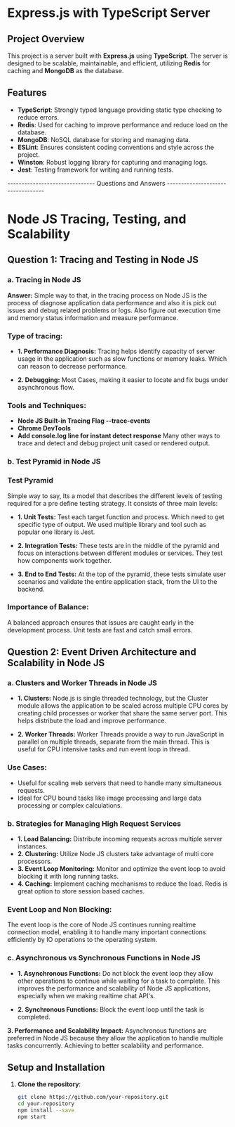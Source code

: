 # Express.js with TypeScript Server

## Project Overview

This project is a server built with **Express.js** using **TypeScript**. The server is designed to be scalable, maintainable, and efficient, utilizing **Redis** for caching and **MongoDB** as the database.

## Features

- **TypeScript**: Strongly typed language providing static type checking to reduce errors.
- **Redis**: Used for caching to improve performance and reduce load on the database.
- **MongoDB**: NoSQL database for storing and managing data.
- **ESLint**: Ensures consistent coding conventions and style across the project.
- **Winston**: Robust logging library for capturing and managing logs.
- **Jest**: Testing framework for writing and running tests.

------------------------------- Questions and Answers ----------------------------------

# Node JS Tracing, Testing, and Scalability

## Question 1: Tracing and Testing in Node JS

### a. Tracing in Node JS

**Answer:** Simple way to that, in the tracing process on Node JS is the process of diagnose application data performance and also it is pick out issues and debug related problems or logs. Also figure out execution time and memory status information and measure performance.

### Type of tracing:

- **1. Performance Diagnosis:** Tracing helps identify capacity of server usage in the application such as slow functions or memory leaks. Which can reason to decrease performance.

- **2. Debugging:** Most Cases, making it easier to locate and fix bugs under asynchronous flow.

### Tools and Techniques:

- **Node JS Built-in Tracing Flag --trace-events**
- **Chrome DevTools**
- **Add console.log line for instant detect response** 
Many other ways to trace and detect and debug project unit cased or rendered output.

### b. Test Pyramid in Node JS

### Test Pyramid
Simple way to say, Its a model that describes the different levels of testing required for a pre define testing strategy. It consists of three main levels:

- **1. Unit Tests:** Test each target function and process. Which need to get specific type of output. We used multiple library and tool such as popular one library is Jest.

- **2. Integration Tests:** These tests are in the middle of the pyramid and focus on interactions between different modules or services. They test how components work together.

- **3. End to End Tests:** At the top of the pyramid, these tests simulate user scenarios and validate the entire application stack, from the UI to the backend.

### Importance of Balance:

A balanced approach ensures that issues are caught early in the development process. Unit tests are fast and catch small errors.

## Question 2: Event Driven Architecture and Scalability in Node JS

### a. Clusters and Worker Threads in Node JS

- **1. Clusters:** Node.js is single threaded technology, but the Cluster module allows the application to be scaled across multiple CPU cores by creating child processes or worker that share the same server port. This helps distribute the load and improve performance.

- **2. Worker Threads:** Worker Threads provide a way to run JavaScript in parallel on multiple threads, separate from the main thread. This is useful for CPU intensive tasks and run event loop in thread.

### Use Cases:
- Useful for scaling web servers that need to handle many simultaneous requests.
- Ideal for CPU bound tasks like image processing and large data processing or complex calculations.

### b. Strategies for Managing High Request Services

- **1. Load Balancing:** Distribute incoming requests across multiple server instances.
- **2. Clustering:** Utilize Node JS clusters take advantage of  multi core processors.
- **3. Event Loop Monitoring:** Monitor and optimize the event loop to avoid blocking it with long running tasks.
- **4. Caching:** Implement caching mechanisms to reduce the load. Redis is great option to store session based caches.

### Event Loop and Non Blocking:
The event loop is the core of Node JS continues running realtime connection model, enabling it to handle many important connections efficiently by IO operations to the operating system.

### c. Asynchronous vs Synchronous Functions in Node JS

- **1. Asynchronous Functions:** Do not block the event loop they allow other operations to continue while waiting for a task to complete. This improves the performance and scalability of Node JS applications, especially when we making realtime chat API's.

- **2. Synchronous Functions:** Block the event loop until the task is completed.

**3. Performance and Scalability Impact:** Asynchronous functions are preferred in Node JS because they allow the application to handle multiple tasks concurrently. Achieving to better scalability and performance.

## Setup and Installation

1. **Clone the repository**:

   ```bash
   git clone https://github.com/your-repository.git
   cd your-repository
   npm install --save
   npm start